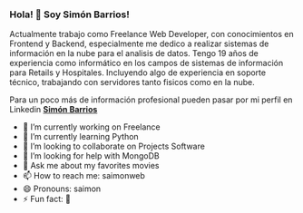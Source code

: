### Hola! 👋 Soy Simón Barrios! 

Actualmente trabajo como Freelance Web Developer, con conocimientos en Frontend y Backend, especialmente me dedico a realizar sistemas de información en la nube para el analisis de datos. Tengo 19 años de experiencia como informático en los campos de sistemas de información para Retails y Hospitales. Incluyendo algo de experiencia en soporte técnico, trabajando con servidores tanto fisicos como en la nube.

Para un poco más de información profesional pueden pasar por mi perfil en Linkedin [**Simón Barrios**](https://www.linkedin.com/in/simonbarrios/) 

- 🔭 I’m currently working on Freelance
- 🌱 I’m currently learning Python
- 👯 I’m looking to collaborate on Projects Software
- 🤔 I’m looking for help with MongoDB
- 💬 Ask me about my favorites movies
- 📫 How to reach me: saimonweb
- 😄 Pronouns: saimon
- ⚡ Fun fact: 🤔

